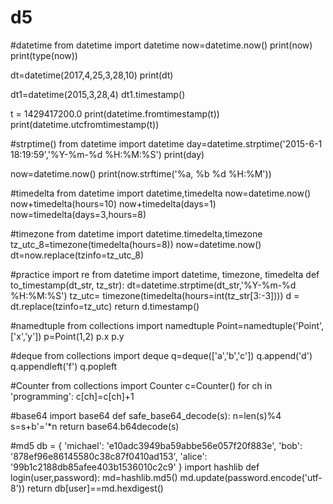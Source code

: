 # d5
#datetime
from datetime import datetime
now=datetime.now()
print(now)
print(type(now))

dt=datetime(2017,4,25,3,28,10)
print(dt)

dt1=datetime(2015,3,28,4)
dt1.timestamp()

t = 1429417200.0
print(datetime.fromtimestamp(t))
print(datetime.utcfromtimestamp(t))

#strptime()
from datetime import datetime
day=datetime.strptime('2015-6-1 18:19:59','%Y-%m-%d %H:%M:%S')
print(day)

now=datetime.now()
print(now.strftime('%a, %b %d %H:%M'))

#timedelta
from datetime import datetime,timedelta
now=datetime.now()
now+timedelta(hours=10)
now+timedelta(days=1)
now=timedelta(days=3,hours=8)

#timezone
from datetime import datetime.timedelta,timezone
tz_utc_8=timezone(timedelta(hours=8))
now=datetime.now()
dt=now.replace(tzinfo=tz_utc_8)

#practice
import re
from datetime import datetime, timezone, timedelta
def to_timestamp(dt_str, tz_str):
    dt=datetime.strptime(dt_str,'%Y-%m-%d %H:%M:%S')
    tz_utc= timezone(timedelta(hours=int(tz_str[3:-3])))
    d = dt.replace(tzinfo=tz_utc)
    return d.timestamp()
    
#namedtuple
from collections import namedtuple
Point=namedtuple('Point',['x','y'])
p=Point(1,2)
p.x
p.y

#deque
from collections import deque
q=deque(['a','b','c'])
q.append('d')
q.appendleft('f')
q.popleft

#Counter
from collections import Counter
c=Counter()
for ch in 'programming':
    c[ch]=c[ch]+1
    
#base64
import base64
def safe_base64_decode(s):
    n=len(s)%4
    s=s+b'='*n
    return base64.b64decode(s)

#md5
db = {
    'michael': 'e10adc3949ba59abbe56e057f20f883e',
    'bob': '878ef96e86145580c38c87f0410ad153',
    'alice': '99b1c2188db85afee403b1536010c2c9'
}
import hashlib
def login(user,password):
    md=hashlib.md5()
    md.update(password.encode('utf-8'))
    return db[user]==md.hexdigest()
